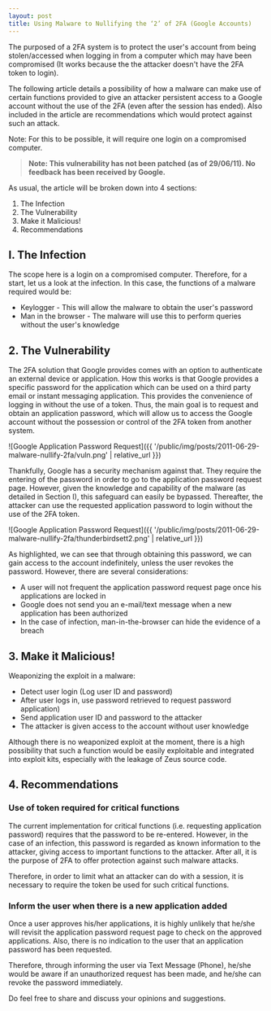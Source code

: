 ```yaml
---
layout: post
title: Using Malware to Nullifying the ‘2’ of 2FA (Google Accounts)
---
```


The purposed of a 2FA system is to protect the user's account from being stolen/accessed when logging in from a computer which may have been compromised (It works because the the attacker doesn't have the 2FA token to login).

The following article details a possibility of how a malware can make use of certain functions provided to give an attacker persistent access to a Google account without the use of the 2FA (even after the session has ended). Also included in the article are recommendations which would protect against such an attack.

Note: For this to be possible, it will require one login on a compromised computer. 

>**Note: This vulnerability has not been patched (as of 29/06/11). No feedback has been received by Google.**

As usual, the article will be broken down into 4 sections:

1. The Infection
2. The Vulnerability
3. Make it Malicious!
4. Recommendations

## I. The Infection
The scope here is a login on a compromised computer. Therefore, for a start, let us a look at the infection. In this case, the functions of a malware required would be:
- Keylogger - This will allow the malware to obtain the user's password
- Man in the browser - The malware will use this to perform queries without the user's knowledge

## 2. The Vulnerability
The 2FA solution that Google provides comes with an option to authenticate an external device or application. How this works is that Google provides a specific password for the application which can be used on a third party email or instant messaging application. This provides the convenience of logging in without the use of a token. Thus, the main goal is to request and obtain an application password, which will allow us to access the Google account without the possession or control of the 2FA token from another system.

![Google Application Password Request]({{ '/public/img/posts/2011-06-29-malware-nullify-2fa/vuln.png' | relative_url }})

Thankfully, Google has a security mechanism against that. They require the entering of the password in order to go to the application password request page. However, given the knowledge and capability of the malware (as detailed in Section I), this safeguard can easily be bypassed. Thereafter, the attacker can use the requested application password to login without the use of the 2FA token.

![Google Application Password Request]({{ '/public/img/posts/2011-06-29-malware-nullify-2fa/thunderbirdsett2.png' | relative_url }})

As highlighted, we can see that through obtaining this password, we can gain access to the account indefinitely, unless the user revokes the password. However, there are several considerations:
- A user will not frequent the application password request page once his applications are locked in
- Google does not send you an e-mail/text message when a new application has been authorized
- In the case of infection, man-in-the-browser can hide the evidence of a breach

## 3. Make it Malicious!
Weaponizing the exploit in a malware:
- Detect user login (Log user ID and password) 
- After user logs in, use password retrieved to request password application) 
- Send application user ID and password to the attacker 
- The attacker is given access to the account without user knowledge

Although there is no weaponized exploit at the moment, there is a high possibility that such a function would be easily exploitable and integrated into exploit kits, especially with the leakage of Zeus source code. 

## 4. Recommendations

### Use of token required for critical functions

The current implementation for critical functions (i.e. requesting application password) requires that the password to be re-entered. However, in the case of an infection, this password is regarded as known information to the attacker, giving access to important functions to the attacker. After all, it is the purpose of 2FA to offer protection against such malware attacks.

Therefore, in order to limit what an attacker can do with a session, it is necessary to require the token be used for such critical functions.

### Inform the user when there is a new application added

Once a user approves his/her applications, it is highly unlikely that he/she will revisit the application password request page to check on the approved applications. Also, there is no indication to the user that an application password has been requested.

Therefore, through informing the user via Text Message (Phone), he/she would be aware if an unauthorized request has been made, and he/she can revoke the password immediately.

Do feel free to share and discuss your opinions and suggestions.

